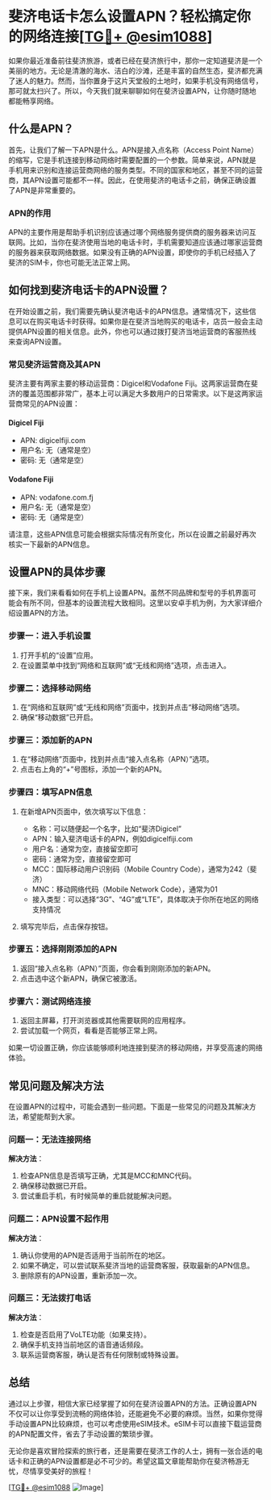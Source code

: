 # 斐济电话卡怎么设置APN？轻松搞定你的网络连接[[TG💪+ @esim1088](https://t.me/s/esim1088)]

如果你最近准备前往斐济旅游，或者已经在斐济旅行中，那你一定知道斐济是一个美丽的地方。无论是清澈的海水、洁白的沙滩，还是丰富的自然生态，斐济都充满了迷人的魅力。然而，当你置身于这片天堂般的土地时，如果手机没有网络信号，那可就太扫兴了。所以，今天我们就来聊聊如何在斐济设置APN，让你随时随地都能畅享网络。

## 什么是APN？

首先，让我们了解一下APN是什么。APN是接入点名称（Access Point Name）的缩写，它是手机连接到移动网络时需要配置的一个参数。简单来说，APN就是手机用来识别和连接运营商网络的服务类型。不同的国家和地区，甚至不同的运营商，其APN设置可能都不一样。因此，在使用斐济的电话卡之前，确保正确设置了APN是非常重要的。

### APN的作用

APN的主要作用是帮助手机识别应该通过哪个网络服务提供商的服务器来访问互联网。比如，当你在斐济使用当地的电话卡时，手机需要知道应该通过哪家运营商的服务器来获取网络数据。如果没有正确的APN设置，即使你的手机已经插入了斐济的SIM卡，你也可能无法正常上网。

## 如何找到斐济电话卡的APN设置？

在开始设置之前，我们需要先确认斐济电话卡的APN信息。通常情况下，这些信息可以在购买电话卡时获得。如果你是在斐济当地购买的电话卡，店员一般会主动提供APN设置的相关信息。此外，你也可以通过拨打斐济当地运营商的客服热线来查询APN设置。

### 常见斐济运营商及其APN

斐济主要有两家主要的移动运营商：Digicel和Vodafone Fiji。这两家运营商在斐济的覆盖范围都非常广，基本上可以满足大多数用户的日常需求。以下是这两家运营商常见的APN设置：

#### Digicel Fiji
- APN: digicelfiji.com
- 用户名: 无（通常是空）
- 密码: 无（通常是空）

#### Vodafone Fiji
- APN: vodafone.com.fj
- 用户名: 无（通常是空）
- 密码: 无（通常是空）

请注意，这些APN信息可能会根据实际情况有所变化，所以在设置之前最好再次核实一下最新的APN信息。

## 设置APN的具体步骤

接下来，我们来看看如何在手机上设置APN。虽然不同品牌和型号的手机界面可能会有所不同，但基本的设置流程大致相同。这里以安卓手机为例，为大家详细介绍设置APN的方法。

### 步骤一：进入手机设置

1. 打开手机的“设置”应用。
2. 在设置菜单中找到“网络和互联网”或“无线和网络”选项，点击进入。

### 步骤二：选择移动网络

1. 在“网络和互联网”或“无线和网络”页面中，找到并点击“移动网络”选项。
2. 确保“移动数据”已开启。

### 步骤三：添加新的APN

1. 在“移动网络”页面中，找到并点击“接入点名称（APN）”选项。
2. 点击右上角的“+”号图标，添加一个新的APN。

### 步骤四：填写APN信息

1. 在新增APN页面中，依次填写以下信息：
   - 名称：可以随便起一个名字，比如“斐济Digicel”
   - APN：输入斐济电话卡的APN，例如digicelfiji.com
   - 用户名：通常为空，直接留空即可
   - 密码：通常为空，直接留空即可
   - MCC：国际移动用户识别码（Mobile Country Code），通常为242（斐济）
   - MNC：移动网络代码（Mobile Network Code），通常为01
   - 接入类型：可以选择“3G”、“4G”或“LTE”，具体取决于你所在地区的网络支持情况

2. 填写完毕后，点击保存按钮。

### 步骤五：选择刚刚添加的APN

1. 返回“接入点名称（APN）”页面，你会看到刚刚添加的新APN。
2. 点击选中这个新APN，确保它被激活。

### 步骤六：测试网络连接

1. 返回主屏幕，打开浏览器或其他需要联网的应用程序。
2. 尝试加载一个网页，看看是否能够正常上网。

如果一切设置正确，你应该能够顺利地连接到斐济的移动网络，并享受高速的网络体验。

## 常见问题及解决方法

在设置APN的过程中，可能会遇到一些问题。下面是一些常见的问题及其解决方法，希望能帮到大家。

### 问题一：无法连接网络

**解决方法**：
1. 检查APN信息是否填写正确，尤其是MCC和MNC代码。
2. 确保移动数据已开启。
3. 尝试重启手机，有时候简单的重启就能解决问题。

### 问题二：APN设置不起作用

**解决方法**：
1. 确认你使用的APN是否适用于当前所在的地区。
2. 如果不确定，可以尝试联系斐济当地的运营商客服，获取最新的APN信息。
3. 删除原有的APN设置，重新添加一次。

### 问题三：无法拨打电话

**解决方法**：
1. 检查是否启用了VoLTE功能（如果支持）。
2. 确保手机支持当前地区的语音通话频段。
3. 联系运营商客服，确认是否有任何限制或特殊设置。

## 总结

通过以上步骤，相信大家已经掌握了如何在斐济设置APN的方法。正确设置APN不仅可以让你享受到流畅的网络体验，还能避免不必要的麻烦。当然，如果你觉得手动设置APN比较麻烦，也可以考虑使用eSIM技术。eSIM卡可以直接下载运营商的APN配置文件，省去了手动设置的繁琐步骤。

无论你是喜欢冒险探索的旅行者，还是需要在斐济工作的人士，拥有一张合适的电话卡和正确的APN设置都是必不可少的。希望这篇文章能帮助你在斐济畅游无忧，尽情享受美好的旅程！

[[TG💪+ @esim1088](https://t.me/s/esim1088) ![Image](https://i.postimg.cc/4NQfJmqS/Snipaste-2025-05-13-00-14-12.png)]